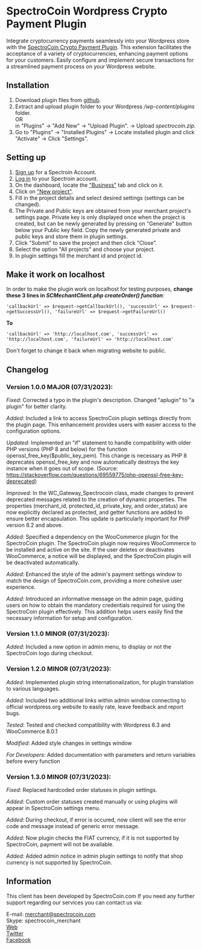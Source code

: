 # SpectroCoin Wordpress Crypto Payment Plugin

Integrate cryptocurrency payments seamlessly into your Wordpress store with the [SpectroCoin Crypto Payment Plugin](https://spectrocoin.com/plugins/accept-bitcoin-wordpress-woocommerce.html). This extension facilitates the acceptance of a variety of cryptocurrencies, enhancing payment options for your customers. Easily configure and implement secure transactions for a streamlined payment process on your Wordpress website.

## Installation

1. Download plugin files from [github](https://github.com/SpectroCoin/WordPress-WooCommerce-Bitcoin-Payment-Gateway-Plugin).
2. Extract and upload plugin folder to your Wordpress <em>/wp-content/plugins</em> folder.<br />
   OR<br>
   in "Plugins" -> "Add New" -> "Upload Plugin". -> Upload <em>spectrocoin.zip</em>.</br>
3. Go to "Plugins" -> "Installed Plugins" -> Locate installed plugin and click "Activate" -> Click "Settings".

## Setting up

1. [Sign up](https://auth.spectrocoin.com/signup) for a Spectroin Account.
2. [Log in](https://auth.spectrocoin.com/login) to your Spectroin account.
3. On the dashboard, locate the ["Business"](https://spectrocoin.com/en/merchants/projects) tab and click on it.
4. Click on ["New project"](https://spectrocoin.com/en/merchants/projects/new).
5. Fill in the project details and select desired settings (settings can be changed).
6. The Private and Public keys are obtained from your merchant project's settings page. Private key is only displayed once when the project is created, but can be newly generated by pressing on "Generate" button below your Public key field. Copy the newly generated private and public keys and store them in plugin settings.
7. Click "Submit" to save the project and then click "Close".
8. Select the option "All projects" and choose your project.
9. In plugin settings fill the merchant id and project id.

## Make it work on localhost

In order to make the plugin work on localhost for testing purposes, <b>change these 3 lines in <em>SCMechantClient.php createOrder() function</em></b>:

`'callbackUrl' => $request->getCallbackUrl(),
'successUrl' => $request->getSuccessUrl(),
'failureUrl' => $request->getFailureUrl()`

<b>To</b>

`'callbackUrl' => 'http://localhost.com',
'successUrl' => 'http://localhost.com',
'failureUrl' => 'http://localhost.com'`

Don't forget to change it back when migrating website to public.

## Changelog

### Version 1.0.0 MAJOR (07/31/2023):

_Fixed:_ Corrected a typo in the plugin's description. Changed "aplugin" to "a plugin" for better clarity.

_Added_: Included a link to access SpectroCoin plugin settings directly from the plugin page. This enhancement provides users with easier access to the configuration options.

_Updated:_ Implemented an "if" statement to handle compatibility with older PHP versions (PHP 8 and below) for the function openssl_free_key($public_key_pem). This change is necessary as PHP 8
deprecates openssl_free_key and now automatically destroys the key instance when it goes out of scope. (Source: https://stackoverflow.com/questions/69559775/php-openssl-free-key-deprecated)

_Improved:_ In the WC_Gateway_Spectrocoin class, made changes to prevent deprecated messages related to the creation of dynamic properties. The properties (merchant_id, protected_id, private_key, and order_status) are now explicitly declared as protected, and getter functions are added to ensure better encapsulation. This update is particularly important for PHP version 8.2 and above.

_Added:_ Specified a dependency on the WooCommerce plugin for the SpectroCoin plugin. The SpectroCoin plugin now requires WooCommerce to be installed and active on the site. If the user deletes or deactivates WooCommerce, a notice will be displayed, and the SpectroCoin plugin will be deactivated automatically.

_Added:_ Enhanced the style of the admin's payment settings window to match the design of SpectroCoin.com, providing a more cohesive user experience.

_Added:_ Introduced an informative message on the admin page, guiding users on how to obtain the mandatory credentials required for using the SpectroCoin plugin effectively. This addition helps users easily find the necessary information for setup and configuration.

### Version 1.1.0 MINOR (07/31/2023):

_Added_: Included a new option in admin menu, to display or not the SpectroCoin logo during checkout.

### Version 1.2.0 MINOR (07/31/2023):

_Added_: Implemented plugin string internationalization, for plugin translation to various languages.

_Added_: Included two additional links within admin window connecting to official wordpress.org website to easily rate, leave feedback and report bugs.

_Tested_: Tested and checked compatibility with Wordpress 6.3 and WooCommerce 8.0.1

_Modified_: Added style changes in settings window

_For Developers_: Added documentation with parameters and return variables before every function

### Version 1.3.0 MINOR (07/31/2023):

_Fixed_: Replaced hardcoded order statuses in plugin settings.

_Added_: Custom order statuses created manually or using plugins will appear in SpectroCoin settings menu.

_Added_: During checkout, if error is occured, now client will see the error code and message instead of generic error message.

_Added:_ Now plugin checks the FIAT currency, if it is not supported by SpectroCoin, payment will not be available.

_Added:_ Added admin notice in admin plugin settings to notify that shop currency is not supported by SpectroCoin.

## Information

This client has been developed by SpectroCoin.com If you need any further support regarding our services you can contact us via:

E-mail: merchant@spectrocoin.com </br>
Skype: spectrocoin_merchant </br>
[Web](https://spectrocoin.com) </br>
[Twitter](https://twitter.com/spectrocoin) </br>
[Facebook](https://www.facebook.com/spectrocoin/)<br />
